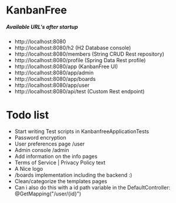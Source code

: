 # KanbanFree
##### Available URL's after startup
- http://localhost:8080 
- http://localhost:8080/h2          (H2 Database console)
- http://localhost:8080/members     (String CRUD Rest repository)
- http://localhost:8080/profile     (Spring Data Rest profile)
- http://localhost:8080/app         (KanbanFree UI)
- http://localhost:8080/app/admin
- http://localhost:8080/app/boards
- http://localhost:8080/app/user
- http://localhost:8080/api/test    (Custom Rest endpoint)

# Todo list
- Start writing Test scripts in KanbanfreeApplicationTests
- Password encryption
- User preferences page /user
- Admin console /admin
- Add information on the info pages
- Terms of Service | Privacy Policy text
- A Nice logo
- /boards implementation including the backend :)
- Clean/categorize the templates pages
- Can i also do this with a id path variable in the DefaultController: @GetMapping("/user/{id}")
